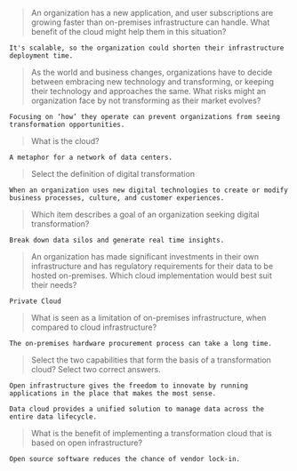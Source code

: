 >An organization has a new application, and user subscriptions are growing faster than on-premises infrastructure can handle. What benefit of the cloud might help them in this situation?
```
It's scalable, so the organization could shorten their infrastructure deployment time.
```
>As the world and business changes, organizations have to decide between embracing new technology and transforming, or keeping their technology and approaches the same. What risks might an organization face by not transforming as their market evolves?
```
Focusing on ‘how’ they operate can prevent organizations from seeing transformation opportunities.
```
>What is the cloud?
```
A metaphor for a network of data centers.
```
>Select the definition of digital transformation
```
When an organization uses new digital technologies to create or modify business processes, culture, and customer experiences.
```
>Which item describes a goal of an organization seeking digital transformation?
```
Break down data silos and generate real time insights.
```
>An organization has made significant investments in their own infrastructure and has regulatory requirements for their data to be hosted on-premises. Which cloud implementation would best suit their needs?
```
Private Cloud
```
>What is seen as a limitation of on-premises infrastructure, when compared to cloud infrastructure?
```
The on-premises hardware procurement process can take a long time.
```
>Select the two capabilities that form the basis of a transformation cloud? Select two correct answers.
```
Open infrastructure gives the freedom to innovate by running applications in the place that makes the most sense.
```
```
Data cloud provides a unified solution to manage data across the entire data lifecycle.
```
>What is the benefit of implementing a transformation cloud that is based on open infrastructure?
```
Open source software reduces the chance of vendor lock-in.
```
